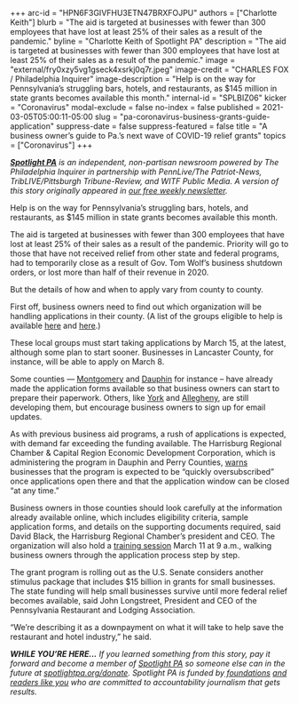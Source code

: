 +++
arc-id = "HPN6F3GIVFHU3ETN47BRXFOJPU"
authors = ["Charlotte Keith"]
blurb = "The aid is targeted at businesses with fewer than 300 employees that have lost at least 25% of their sales as a result of the pandemic."
byline = "Charlotte Keith of Spotlight PA"
description = "The aid is targeted at businesses with fewer than 300 employees that have lost at least 25% of their sales as a result of the pandemic."
image = "external/fry0xzy5vg1gseck4xsrkj0q7r.jpeg"
image-credit = "CHARLES FOX / Philadelphia Inquirer"
image-description = "Help is on the way for Pennsylvania’s struggling bars, hotels, and restaurants, as $145 million in state grants becomes available this month."
internal-id = "SPLBIZ06"
kicker = "Coronavirus"
modal-exclude = false
no-index = false
published = 2021-03-05T05:00:11-05:00
slug = "pa-coronavirus-business-grants-guide-application"
suppress-date = false
suppress-featured = false
title = "A business owner’s guide to Pa.’s next wave of COVID-19 relief grants"
topics = ["Coronavirus"]
+++

<a href="https://www.spotlightpa.org/"><i><b>Spotlight PA</b></i></a><i> is an independent, non-partisan newsroom powered by The Philadelphia Inquirer in partnership with PennLive/The Patriot-News, TribLIVE/Pittsburgh Tribune-Review, and WITF Public Media. A version of this story originally appeared in </i><a href="https://www.spotlightpa.org/newsletters"><i>our free weekly newsletter</i></a><i>.</i>

Help is on the way for Pennsylvania’s struggling bars, hotels, and restaurants, as $145 million in state grants becomes available this month.

The aid is targeted at businesses with fewer than 300 employees that have lost at least 25% of their sales as a result of the pandemic. Priority will go to those that have not received relief from other state and federal programs, had to temporarily close as a result of Gov. Tom Wolf’s business shutdown orders, or lost more than half of their revenue in 2020.

But the details of how and when to apply vary from county to county.

<script src="https://www.spotlightpa.org/embed.js" async></script><div data-spl-embed-version="1" data-spl-src="https://www.spotlightpa.org/embeds/newsletter/"></div>

First off, business owners need to find out which organization will be handling applications in their county. (A list of the groups eligible to help is available <a href="https://dced.pa.gov/cedo/">here</a> and <a href="https://dced.pa.gov/download/cdfi-geographic-coverage-areas/?wpdmdl=95070&refresh=6023dca92a1a71612962985">here</a>.)

These local groups must start taking applications by March 15, at the latest, although some plan to start sooner. Businesses in Lancaster County, for instance, will be able to apply on March 8.

Some counties — <a href="https://www.montcopa.org/3705/MontcoStrong-2021-Pennsylvania-Hospitali">Montgomery</a> and <a href="https://web.archive.org/20210303104854/https://www.harrisburgregionalchamber.org/chirp/dauphin/">Dauphin</a> for instance – have already made the application forms available so that business owners can start to prepare their paperwork. Others, like <a href="https://web.archive.org/20210303174319/https://www.preparedyork.com/chirp/">York</a> and <a href="https://web.archive.org/20210305105412/https://www.alleghenycounty.us/economic-development/hospitality-industry-recovery-program.aspx">Allegheny</a>, are still developing them, but encourage business owners to sign up for email updates.

As with previous business aid programs, a rush of applications is expected, with demand far exceeding the funding available. The Harrisburg Regional Chamber &amp; Capital Region Economic Development Corporation, which is administering the program in Dauphin and Perry Counties, <a href="https://web.archive.org/20210303104854/https://www.harrisburgregionalchamber.org/chirp/dauphin/">warns</a> businesses that the program is expected to be “quickly oversubscribed” once applications open there and that the application window can be closed “at any time.”

<script src="https://www.spotlightpa.org/embed.js" async></script><div data-spl-embed-version="1" data-spl-src="https://www.spotlightpa.org/embeds/donate/?teaser_text=If%20you%20learned%20something%20from%20this%20report%2C%20pay%20it%20forward%20and%20become%20a%20member%20of%20Spotlight%20PA%20so%20someone%20else%20can%20in%20the%20future.&cta_text=CLICK%20TO%20CONTRIBUTE&eyebrow_text=WHILE%20YOU'RE%20HERE..."></div>


Business owners in those counties should look carefully at the information already available online, which includes eligibility criteria, sample application forms, and details on the supporting documents required, said David Black, the Harrisburg Regional Chamber’s president and CEO. The organization will also hold a <a href="https://web.harrisburgregionalchamber.org/events/COVID19Hospitality%20Industry%20Recovery%20Program%20Guidance%20Webinar-3551/details">training session</a> March 11 at 9 a.m., walking business owners through the application process step by step.

The grant program is rolling out as the U.S. Senate considers another stimulus package that includes $15 billion in grants for small businesses. The state funding will help small businesses survive until more federal relief becomes available, said John Longstreet, President and CEO of the Pennsylvania Restaurant and Lodging Association.

“We’re describing it as a downpayment on what it will take to help save the restaurant and hotel industry,” he said.

<i><b>WHILE YOU’RE HERE...</b></i><i> If you learned something from this story, pay it forward and become a member of </i><a href="https://www.spotlightpa.org/"><i>Spotlight PA</i></a><i> so someone else can in the future at </i><a href="http://spotlightpa.org/donate"><i>spotlightpa.org/donate</i></a><i>. Spotlight PA is funded by</i><a href="https://www.spotlightpa.org/support"><i> foundations</i></a><i> </i><a href="https://www.spotlightpa.org/support"><i>and readers like you</i></a><i> who are committed to accountability journalism that gets results.</i>
